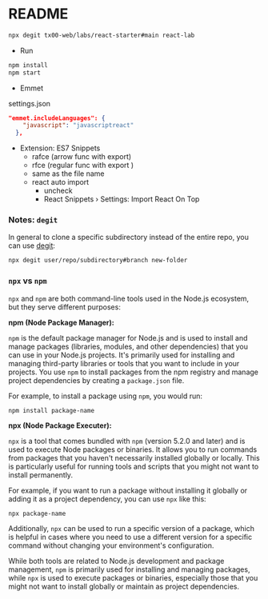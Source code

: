 # README

```sh
npx degit tx00-web/labs/react-starter#main react-lab
```


- Run
```sh
npm install
npm start
```


- Emmet

settings.json

```json
"emmet.includeLanguages": {
    "javascript": "javascriptreact"
  },
```

- Extension: ES7 Snippets
  - rafce (arrow func with export)
  - rfce (regular func with export )
  - same as the file name
  - react auto import
    - uncheck
    - React Snippets › Settings: Import React On Top

### Notes: `degit`

In general to clone a specific subdirectory instead of the entire repo, you can use [degit]: 

```sh
npx degit user/repo/subdirectory#branch new-folder 
```



### `npx` vs `npm`

`npx` and `npm` are both command-line tools used in the Node.js ecosystem, but they serve different purposes:

**npm (Node Package Manager):**

`npm` is the default package manager for Node.js and is used to install and manage packages (libraries, modules, and other dependencies) that you can use in your Node.js projects. It's primarily used for installing and managing third-party libraries or tools that you want to include in your projects. You use `npm` to install packages from the npm registry and manage project dependencies by creating a `package.json` file.

For example, to install a package using `npm`, you would run:

   ```
   npm install package-name
   ```

**npx (Node Package Executer):**

`npx` is a tool that comes bundled with `npm` (version 5.2.0 and later) and is used to execute Node packages or binaries. It allows you to run commands from packages that you haven't necessarily installed globally or locally. This is particularly useful for running tools and scripts that you might not want to install permanently.

For example, if you want to run a package without installing it globally or adding it as a project dependency, you can use `npx` like this:

   ```
   npx package-name
   ```

Additionally, `npx` can be used to run a specific version of a package, which is helpful in cases where you need to use a different version for a specific command without changing your environment's configuration.

While both tools are related to Node.js development and package management, `npm` is primarily used for installing and managing packages, while `npx` is used to execute packages or binaries, especially those that you might not want to install globally or maintain as project dependencies.


<!-- Links -->
[degit]:https://github.com/Rich-Harris/degit
